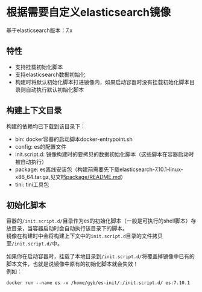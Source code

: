 # 根据需要自定义elasticsearch镜像

基于elasticsearch版本：7.x

## 特性
- 支持挂载初始化脚本
- 支持elasticsearch数据初始化
- 构建时将默认初始化脚本打进镜像内，如果启动容器时没有挂载初始化脚本目录则自动执行默认初始化脚本

## 构建上下文目录
构建的依赖均已下载到该目录下：
- bin: docker容器的启动脚本docker-entrypoint.sh
- config: es的配置文件
- init.script.d: 镜像构建时的要拷贝的数据初始化脚本（这些脚本在容器启动时被自动执行）
- package: es离线安装包（构建前需要先下载elasticsearch-7.10.1-linux-x86_64.tar.gz,见文档[package/README.md](package/README.md)）
- tini: tini工具包


## 初始化脚本
容器的`/init.script.d/`目录作为es的初始化脚本（一般是可执行的shell脚本）存放目录，当容器启动时会自动执行该目录下的脚本。<br>
镜像在构建时中会将构建上下文中的`init.script.d`目录的文件拷贝至`/init.script.d/`中。

如果你在启动容器时，挂载了本地目录到`/init.script.d/`将覆盖掉镜像中已有的脚本文件，也就是说镜像中原有的初始化脚本就会失效！<br>
例如：
```shell
docker run --name es -v /home/gyb/es-init/:/init.script.d/ es:7.10.1
```